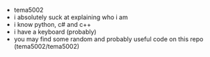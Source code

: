- tema5002
- i absolutely suck at explaining who i am
- i know python, c# and c++
- i have a keyboard (probably)
- you may find some random and probably useful code on this repo (tema5002/tema5002)
